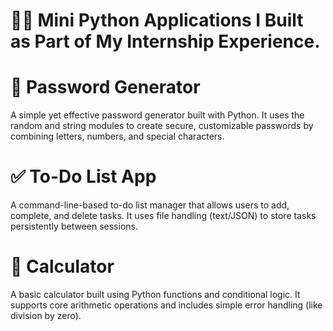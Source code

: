 # 👩‍💻 Mini Python Applications I Built as Part of My Internship Experience.

# 🔐 Password Generator
A simple yet effective password generator built with Python. It uses the random and string modules to create secure, customizable passwords by combining letters, numbers, and special characters.

# ✅ To-Do List App
A command-line-based to-do list manager that allows users to add, complete, and delete tasks. It uses file handling (text/JSON) to store tasks persistently between sessions.

# 🧮 Calculator
A basic calculator built using Python functions and conditional logic. It supports core arithmetic operations and includes simple error handling (like division by zero).


